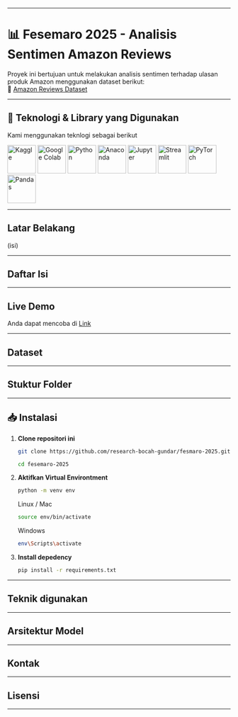 
---
# 📊 Fesemaro 2025 - Analisis Sentimen Amazon Reviews  

Proyek ini bertujuan untuk melakukan analisis sentimen terhadap ulasan produk Amazon menggunakan dataset berikut:  
🔗 [Amazon Reviews Dataset](https://www.kaggle.com/datasets/kritanjalijain/amazon-reviews)  

---

## 🚀 Teknologi & Library yang Digunakan  

Kami menggunakan teknlogi sebagai berikut
<p align="left">
  <img height="64" src="https://cdn.simpleicons.org/kaggle" alt="Kaggle"/>
  <img height="64" src="https://cdn.simpleicons.org/googlecolab" alt="Google Colab"/>

  <img height="64" src="https://cdn.simpleicons.org/python" alt="Python"/>
  <img height="64" src="https://cdn.simpleicons.org/anaconda" alt="Anaconda"/>
  <img height="64" src="https://cdn.simpleicons.org/jupyter" alt="Jupyter"/>
  <img height="64" src="https://cdn.simpleicons.org/streamlit" alt="Streamlit"/>
  <img height="64" src="https://cdn.simpleicons.org/pytorch" alt="PyTorch"/>
  <img height="64" src="https://cdn.simpleicons.org/pandas" alt="Pandas"/>
</p>

---
## Latar Belakang
(isi)

---

## Daftar Isi

---

## Live Demo

Anda dapat mencoba di [Link](https://rbg-sentiment-analysis.streamlit.app/)

---
## Dataset

---
## Stuktur Folder

---

## 📥 Instalasi  
1. **Clone repositori ini**  
   ```bash
   git clone https://github.com/research-bocah-gundar/fesmaro-2025.git
   ```
   ```bash
   cd fesemaro-2025
   ```
2. **Aktifkan Virtual Environtment**
   ```bash
   python -m venv env
   ```
   Linux / Mac
   ```bash
   source env/bin/activate
   ```
   Windows
   ```bash
   env\Scripts\activate
   ```
3. **Install depedency**
   ```bash
   pip install -r requirements.txt
   ```   
---
## Teknik digunakan

---
## Arsitektur Model

---
## Kontak

---
## Lisensi

---


